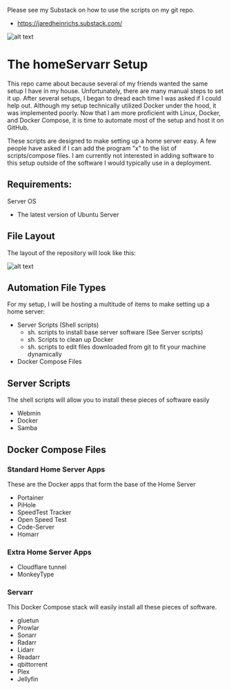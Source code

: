 Please see my Substack on how to use the scripts on my git repo.
* https://jaredheinrichs.substack.com/

![alt text](https://substackcdn.com/image/fetch/w_1456,c_limit,f_webp,q_auto:good,fl_progressive:steep/https%3A%2F%2Fsubstack-post-media.s3.amazonaws.com%2Fpublic%2Fimages%2F1b50455a-56e8-4e2c-8430-7eec6b9ab7e5_512x512.png)

# The homeServarr Setup

This repo came about because several of my friends wanted the same setup I have in my house.
Unfortunately, there are many manual steps to set it up. After several setups, I began to dread each time I was asked if I could help out.
Although my setup technically utilized Docker under the hood, it was implemented poorly.
Now that I am more proficient with Linux, Docker, and Docker Compose, it is time to automate most of the setup and host it on GitHub.

These scripts are designed to make setting up a home server easy.
A few people have asked if I can add the program "x" to the list of scripts/compose files.
I am currently not interested in adding software to this setup outside of the software I would typically use in a deployment.

## Requirements:
Server OS
* The latest version of Ubuntu Server

## File Layout

The layout of the repository will look like this:

![alt text](https://substackcdn.com/image/fetch/w_1456,c_limit,f_webp,q_auto:good,fl_progressive:steep/https%3A%2F%2Fsubstack-post-media.s3.amazonaws.com%2Fpublic%2Fimages%2F14ed6356-7858-4f9b-85b6-6a27e106c6b5_918x823.png)

## Automation File Types
For my setup, I will be hosting a multitude of items to make setting up a home server:
* Server Scripts (Shell scripts)
  - sh. scripts to install base server software (See Server scripts)
  - sh. Scripts to clean up Docker
  - sh. scripts to edit files downloaded from git to fit your machine dynamically
* Docker Compose Files

## Server Scripts
The shell scripts will allow you to install these pieces of software easily
* Webmin
* Docker
* Samba

## Docker Compose Files

### Standard Home Server Apps
These are the Docker apps that form the base of the Home Server
* Portainer
* PiHole
* SpeedTest Tracker
* Open Speed Test
* Code-Server
* Homarr

### Extra Home Server Apps
* Cloudflare tunnel
* MonkeyType

### Servarr
This Docker Compose stack will easily install all these pieces of software.
* gluetun
* Prowlar
* Sonarr
* Radarr
* Lidarr
* Readarr
* qbittorrent
* Plex
* Jellyfin



